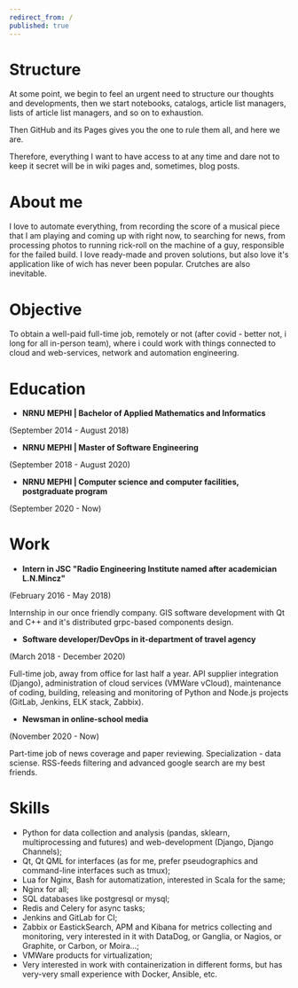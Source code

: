 ```yaml
---
redirect_from: /
published: true
---
```

# Structure
At some point, we begin to feel an urgent need to structure our thoughts and developments, then we start notebooks, catalogs, article list managers, lists of article list managers, and so on to exhaustion.

Then GitHub and its Pages gives you the one to rule them all, and here we are.

Therefore, everything I want to have access to at any time and dare not to keep it secret will be in wiki pages and, sometimes, blog posts.

# About me
I love to automate everything, from recording the score of a musical piece that I am playing and coming up with right now, to searching for news, from processing photos to running rick-roll on the machine of a guy, responsible for the failed build. I love ready-made and proven solutions, but also love it's application like of wich has never been popular. Crutches are also inevitable.

# Objective
To obtain a well-paid full-time job, remotely or not (after covid - better not, i long for all in-person team), where i could work with things connected to cloud and web-services, network and automation engineering.

# Education
- **NRNU MEPHI &#124; Bachelor of Applied Mathematics and Informatics**

(September 2014 - August 2018)

- **NRNU MEPHI &#124; Master of Software Engineering**

(September 2018 - August 2020)

- **NRNU MEPHI &#124; Computer science and computer facilities, postgraduate program**

(September 2020 - Now)

# Work
- **Intern in JSC "Radio Engineering Institute named after academician L.N.Mincz"**

(February 2016 - May 2018)

Internship in our once friendly company. GIS software development with Qt and C++ and it's distributed grpc-based components design.

- **Software developer/DevOps in it-department of travel agency**

(March 2018 - December 2020)

Full-time job, away from office for last half a year. API supplier integration (Django), administration of cloud services (VMWare vCloud), maintenance of coding, building, releasing and monitoring of Python and Node.js projects (GitLab, Jenkins, ELK stack, Zabbix).

- **Newsman in online-school media**

(November 2020 - Now)

Part-time job of news coverage and paper reviewing. Specialization - data sciense. RSS-feeds filtering and advanced google search are my best friends.

# Skills
- Python for data collection and analysis (pandas, sklearn, multiprocessing and futures) and web-development (Django, Django Channels);
- Qt, Qt QML for interfaces (as for me, prefer pseudographics and command-line interfaces such as tmux);
- Lua for Nginx, Bash for automatization, interested in Scala for the same;
- Nginx for all;
- SQL databases like postgresql or mysql;
- Redis and Celery for async tasks;
- Jenkins and GitLab for CI;
- Zabbix or EastickSearch, APM and Kibana for metrics collecting and monitoring, very interested in it with DataDog, or Ganglia, or Nagios, or Graphite, or Carbon, or Moira...;
- VMWare products for virtualization;
- Very interested in work with containerization in different forms, but has very-very small experience with Docker, Ansible, etc.

